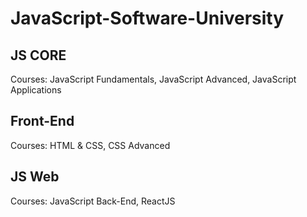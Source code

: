 # JavaScript-Software-University

## JS CORE
Courses:
JavaScript Fundamentals,
JavaScript Advanced,
JavaScript Applications

## Front-End
Courses:
HTML & CSS, CSS Advanced

## JS Web
Courses:
JavaScript Back-End,
ReactJS

